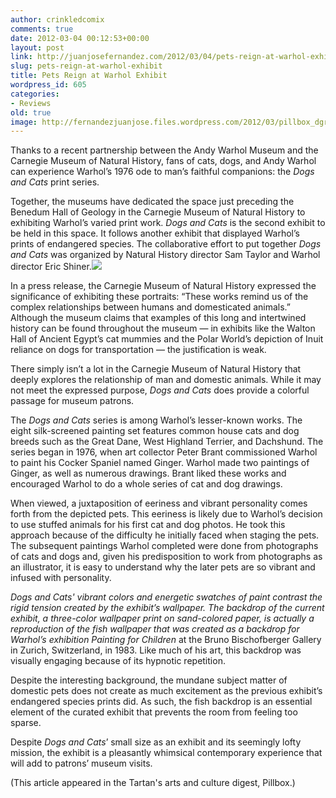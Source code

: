 ```yaml
---
author: crinkledcomix
comments: true
date: 2012-03-04 00:12:53+00:00
layout: post
link: http://juanjosefernandez.com/2012/03/04/pets-reign-at-warhol-exhibit/
slug: pets-reign-at-warhol-exhibit
title: Pets Reign at Warhol Exhibit
wordpress_id: 605
categories:
- Reviews
old: true
image: http://fernandezjuanjose.files.wordpress.com/2012/03/pillbox_dgr_01_1998-1-202.jpg
---
```


Thanks to a recent partnership between the Andy Warhol Museum and the Carnegie Museum of Natural History, fans of cats, dogs, and Andy Warhol can experience Warhol’s 1976 ode to man’s faithful companions: the _Dogs and Cats_ print series.
<!--more-->

Together, the museums have dedicated the space just preceding the Benedum Hall of Geology in the Carnegie Museum of Natural History to exhibiting Warhol’s varied print work. _Dogs and Cats_ is the second exhibit to be held in this space. It follows another exhibit that displayed Warhol’s prints of endangered species. The collaborative effort to put together _Dogs and Cats_ was organized by Natural History director Sam Taylor and Warhol director Eric Shiner.[![](http://fernandezjuanjose.files.wordpress.com/2012/03/pillbox_dgr_01_1998-1-202.jpg)](http://fernandezjuanjose.files.wordpress.com/2012/03/pillbox_dgr_01_1998-1-202.jpg)

In a press release, the Carnegie Museum of Natural History expressed the significance of exhibiting these portraits: “These works remind us of the complex relationships between humans and domesticated animals.” Although the museum claims that examples of this long and intertwined history can be found throughout the museum — in exhibits like the Walton Hall of Ancient Egypt’s cat mummies and the Polar World’s depiction of Inuit reliance on dogs for transportation — the justification is weak.

There simply isn’t a lot in the Carnegie Museum of Natural History that deeply explores the relationship of man and domestic animals. While it may not meet the expressed purpose, _Dogs and Cats_ does provide a colorful passage for museum patrons.

The _Dogs and Cats_ series is among Warhol’s lesser-known works. The eight silk-screened painting set features common house cats and dog breeds such as the Great Dane, West Highland Terrier, and Dachshund. The series began in 1976, when art collector Peter Brant commissioned Warhol to paint his Cocker Spaniel named Ginger. Warhol made two paintings of Ginger, as well as numerous drawings. Brant liked these works and encouraged Warhol to do a whole series of cat and dog drawings.

When viewed, a juxtaposition of eeriness and vibrant personality comes forth from the depicted pets. This eeriness is likely due to Warhol’s decision to use stuffed animals for his first cat and dog photos. He took this approach because of the difficulty he initially faced when staging the pets. The subsequent paintings Warhol completed were done from photographs of cats and dogs and, given his predisposition to work from photographs as an illustrator, it is easy to understand why the later pets are so vibrant and infused with personality.

_Dogs and Cats' _vibrant colors and energetic swatches of paint contrast the rigid tension created by the exhibit’s wallpaper. The backdrop of the current exhibit, a three-color wallpaper print on sand-colored paper, is actually a reproduction of the fish wallpaper that was created as a backdrop for Warhol’s exhibition_ Painting for Children_ at the Bruno Bischofberger Gallery in Zurich, Switzerland, in 1983. Like much of his art, this backdrop was visually engaging because of its hypnotic repetition.

Despite the interesting background, the mundane subject matter of domestic pets does not create as much excitement as the previous exhibit’s endangered species prints did. As such, the fish backdrop is an essential element of the curated exhibit that prevents the room from feeling too sparse.

Despite _Dogs and Cats_’ small size as an exhibit and its seemingly lofty mission, the exhibit is a pleasantly whimsical contemporary experience that will add to patrons’ museum visits.

(This article appeared in the Tartan's arts and culture digest, Pillbox.)





